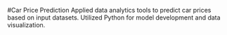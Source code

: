 #Car Price Prediction
Applied data analytics tools to predict car prices based on input datasets. Utilized
Python for model development and data visualization.
